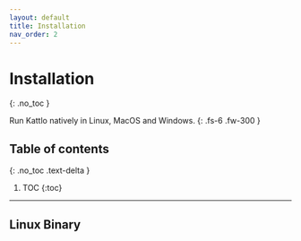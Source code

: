 ```yaml
---
layout: default
title: Installation
nav_order: 2
---
```


# Installation
{: .no_toc }


Run Kattlo natively in Linux, MacOS and Windows.
{: .fs-6 .fw-300 }

## Table of contents
{: .no_toc .text-delta }

1. TOC
{:toc}

---

## Linux Binary

```bash

```
